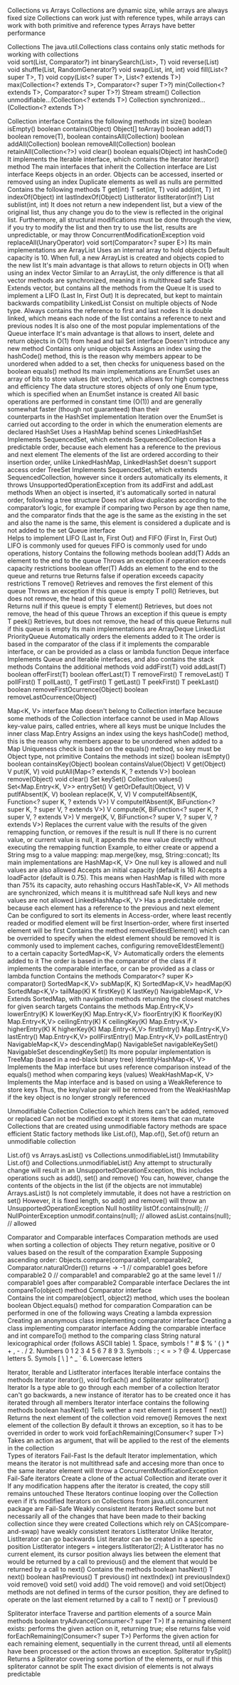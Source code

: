 Collections vs Arrays
  Collections are dynamic size, while arrays are always fixed size
  Collections can work just with reference types, while arrays can work with both primitive and reference types
  Arrays have better performance

Collections 
  The java.util.Collections class contains only static methods for working with collections    
    void sort(List<T>, Comparator<? super T>?)
    int binarySearch(List<? extends Comparable<? super T>>, T)
    void reverse(List<?>)
    void shuffle(List<?>, RandomGenerator?)
    void swap(List<?>, int, int)
    void fill(List<? super T>, T)
    void copy(List<? super T>, List<? extends T>)
    <T extends Comparable> max(Collection<? extends T>, Comparator<? super T>?)
    <T extends Comparable> min(Collection<? extends T>, Comparator<? super T>?)
    Stream<T> stream()
    Collection<T> unmodifiable...(Collection<? extends T>)
    Collection<T> synchronized...(Collection<? extends T>)
  
Collection<T> interface 
  Contains the following methods
    int size()
    boolean isEmpty()
    boolean contains(Object)
    Object[] toArray()
    boolean add(T)
    boolean remove(T), 
    boolean containsAll(Collection<?>)
    boolean addAll(Collection<? extends T>)
    boolean removeAll(Collection<?>)
    boolean retainAll(Collection<?>)
    void clear()
    boolean equals(Object)
    int hashCode()
    It implements the Iterable interface, which contains the Iterator<T> iterator() method
  The main interfaces that inherit the Collection interface are
    List<T> interface
      Keeps objects in an order. Objects can be accessed, inserted or removed using an index
      Duplicate elements as well as nulls are permitted
      Contains the following methods
        T get(int)
        T set(int, T)
        void add(int, T)
        int indexOf(Object)
        int lastIndexOf(Object)
        ListIterator<T> listIterator(int?)
        List<T> sublist(int, int)
          It does not return a new independent list, but a view of the original list,
            thus any change you do to the view is reflected in the original list.
          Furthermore, all structural modifications must be done through the view,
            if you try to modify the list and then try to use the list, results are unpredictable,
            or may throw ConcurrentModificationException
        void replaceAll(UnaryOperator<T>)
        void sort(Comparator<? super E>)
      Its main implementations are
        ArrayList<T>
          Uses an internal array to hold objects
          Default capacity is 10. When full, a new ArrayList is created and objects copied to the new list
          It's main advantage is that allows to return objects in O(1) when using an index
        Vector<T>
          Similar to an ArrayList, the only difference is that all vector methods are synchronized, meaning it is multithread safe
        Stack<T>
          Extends vector, but contains all the methods from the Queue
          It is used to implement a LIFO (Last In, First Out)
          It is deprecated, but kept to maintain backwards compatibility
        LinkedList<T>
          Consist on multiple objects of Node type. Always contains the reference to first and last nodes
          It is double linked, which means each node of the list contains a reference to next and previous nodes
          It is also one of the most popular implementations of the Queue interface
          It's main advantage is that allows to insert, delete and return objects in O(1) from head and tail
    Set<T> interface
      Doesn't introduce any new method
      Contains only unique objects
      Assigns an index using the hashCode() method, this is the reason why members appear to be unordered when added to a set,
        then checks for uniqueness based on the boolean equals() method
      Its main implementations are
        EnumSet<T>
          uses an array of bits to store values (bit vector), which allows for high compactness and efficiency
          The data structure stores objects of only one Enum type, which is specified when an EnumSet instance is created
          All basic operations are performed in constant time (O(1)) and are generally somewhat faster (though not guaranteed) than their       
            counterparts in the HashSet implementation
          Iteration over the EnumSet is carried out according to the order in which the enumeration elements are declared
        HashSet<T>
          Uses a HashMap behind scenes
        LinkedHashSet<T>
          Implements SequencedSet, which extends SequencedCollection
          Has a predictable order, because each element has a reference to the previous and next element
          The elements of the list are ordered according to their insertion order,
            unlike LinkedHashMap, LinkedHashSet doesn't support access order
        TreeSet<T>
          Implements SequencedSet, which extends SequencedCollection,
            however since it orders automatically its elements, 
            it throws UnsupportedOperationException from its addFirst and addLast methods
          When an object is inserted, it's automatically sorted in natural order, following a tree structure
          Does not allow duplicates according to the comparator’s logic, for example
            if comparing two Person by age then name, and the comparator finds that the age is the same as the existing in the set 
            and also the name is the same, this element is considered a duplicate and is not added to the set
    Queue<T> interface      
      Helps to implement LIFO (Last In, First Out) and FIFO (First In, First Out)
        LIFO is commonly used for queues
        FIFO is commonly used for undo operations, history
      Contains the following methods
        boolean add(T) 
          Adds an element to the end to the queue
          Throws an exception if operation exceeds capacity restrictions
        boolean offer(T) 
          Adds an element to the end to the queue and returns true
          Returns false if operation exceeds capacity restrictions
        T remove() 
          Retrieves and removes the first element of this queue
          Throws an exception if this queue is empty 
        T poll()
          Retrieves, but does not remove, the head of this queue  
          Returns null if this queue is empty
        T element()
          Retrieves, but does not remove, the head of this queue
          Throws an exception if this queue is empty
        T peek()
          Retrieves, but does not remove, the head of this queue 
          Returns null if this queue is empty
      Its main implementations are
        ArrayDeque<T>
        LinkedList<T>
        PriorityQueue<T>
          Automatically orders the elements added to it
          The order is based in the comparator of the class if it implements the comparable interface,
            or can be provided as a class or lambda function
      Deque<T> interface 
        Implements Queue and Iterable interfaces, and also contains the stack methods
        Contains the additional methods
          void addFirst(T)
          void addLast(T)
          boolean offerFirst(T)
          boolean offerLast(T)
          T removeFirst()
          T removeLast()
          T pollFirst()
          T pollLast(),
          T getFirst()
          T getLast()
          T peekFirst()
          T peekLast()
          boolean removeFirstOcurrence(Object)
          boolean removeLastOcurrence(Object)

Map<K, V> interface
  Map doesn't belong to Collection interface because some methods of the Collection interface cannot be used in Map
  Allows key-value pairs, called entries, where all keys must be unique
  Includes the inner class Map.Entry
  Assigns an index using the keys hashCode() method, 
    this is the reason why members appear to be unordered when added to a Map
  Uniqueness check is based on the equals() method,
    so key must be Object type, not primitive
  Contains the methods
    int size()
    boolean isEmpty()
    boolean containsKey(Object)
    boolean containsValue(Object)
    V get(Object)
    V put(K, V)
    void putAll(Map<? extends K, ? extends V>)
    boolean remove(Object)
    void clear()
    Set<K> keySet()
    Collection<V> values()
    Set<Map.Entry<K, V>> entrySet()
    V getOrDefault(Object, V)
    V putIfAbsent(K, V)
    boolean replace(K, V, V)
    V computeIfAbsent(K, Function<? super K, ? extends V>)
    V computeIfAbsent(K, BiFunction<? super K, ? super V, ? extends V>)
    V compute(K, BiFunction<? super K, ? super V, ? extends V>)
    V merge(K, V, BiFunction<? super V, ? super V, ? extends V>)
      Replaces the current value with the results of the given remapping function, or removes if the result is null
      If there is no current value, or current value is null, it appends the new value directly without executing the remapping function
      Example, to either create or append a String msg to a value mapping:
        map.merge(key, msg, String::concat);
  Its main implementations are
    HashMap<K, V>
      One null key is allowed and null values are also allowed
      Accepts an initial capacity (default is 16)
      Accepts a loadFactor (default is 0.75). 
        This means when HashMap is filled with more than 75% its capacity, auto rehashing occurs
    HashTable<K, V>
      All methods are synchronized, which means it is multithread safe
      Null keys and new values are not allowed
    LinkedHashMap<K, V>
      Has a predictable order, because each element has a reference to the previous and next element
      Can be configured to sort its elements in 
        Access-order, where least recently readed or modified element will be first
        Insertion-order, where first inserted element will be first
      Contains the method removeEldestElement() which can be overrided to specify when the eldest element should be removed
      It is commonly used to implement caches, configuring removeEldestElement() to a certain capacity
    SortedMap<K, V>
      Automatically orders the elements added to it
      The order is based in the comparator of the class if it implements the comparable interface,
        or can be provided as a class or lambda function
      Contains the methods 
        Comparator<? super K> comparator()
        SortedMap<K,V> subMap(K, K)
        SortedMap<K,V> headMap(K)
        SortedMap<K,V> tailMap(K)
        K firstKey()
        K lastKey()
    NavigableMap<K, V>
      Extends SortedMap, with navigation methods returning the closest matches for given search targets
      Contains the methods
        Map.Entry<K,V> lowerEntry(K)
        K lowerKey(K)
        Map.Entry<K,V> floorEntry(K)
        K floorKey(K)
        Map.Entry<K,V> ceilingEntry(K)
        K ceilingKey(K)
        Map.Entry<K,V> higherEntry(K)
        K higherKey(K)
        Map.Entry<K,V> firstEntry()
        Map.Entry<K,V> lastEntry()
        Map.Entry<K,V> pollFirstEntry()
        Map.Entry<K,V> pollLastEntry()
        NavigableMap<K,V> descendingMap()
        NavigableSet<K> navigableKeySet()
        NavigableSet<K> descendingKeySet()
      Its more popular implementation is TreeMap (based in a red-black binary tree)
    IdentityHashMap<K, V>
      Implements the Map interface but uses reference comparison instead of the equals() method when comparing keys (values)
    WeakHashMap<K, V>
      Implements the Map interface and is based on using a WeakReference to store keys
        Thus, the key/value pair will be removed from the WeakHashMap if the key object is no longer strongly referenced

Unmodifiable Collection
  Collection to which items can't be added, removed or replaced
  Can not be modified except it stores items that can mutate
  Collections that are created using unmodifiable factory methods are space efficient
  Static factory methods like List.of(), Map.of(), Set.of() return an unmodifiable collection

List.of() vs Arrays.asList() vs Collections.unmodifiableList()
  Immutability
    List.of() and Collections.unmodifiableList()
      Any attempt to structurally change will result in an UnsupportedOperationException, 
        this includes operations such as add(), set() and remove()
      You can, however, change the contents of the objects in the list (if the objects are not immutable)
    Arrays.asList()
      Is not completely immutable, it does not have a restriction on set()
      However, it is fixed length, so add() and remove() will throw an UnsupportedOperationException
  Null hostility
    listOf.contains(null);  // NullPointerException
    unmodif.contains(null); // allowed
    asList.contains(null);  // allowed

Comparator<T> and Comparable<T> interfaces
  Comparation methods are used when sorting a collection of objects
  They return negative, positive or 0 values based on the result of the comparation
    Example
      Supposing ascending order: Objects.compare(comparable1, comparable2, Comparator.naturalOrder()) returns ->
        -1 // comparable1 goes before comparable2
         0 // comparable1 and comparable2 go at the same level
         1 // comparable1 goes after comparable2
  Comparable<T> interface
    Declares the int compareTo(object) method
  Comparator interface  
    Contains the int compare(object1, object2) method, which uses the boolean boolean Object.equals() method for comparation
  Comparation can be performed in one of the following ways
    Creating a lambda expression
    Creating an anonymous class implementing comparator interface
    Creating a class implementing comparator interface
    Adding the comparable interface and int compareTo() method to the comparing class
  String natural lexicographical order (follows ASCII table)
    1. Space, symbols ! " # $ % ' ( ) * + , - . /
    2. Numbers 0 1 2 3 4 5 6 7 8 9
    3. Symbols : ; < = > ? @
    4. Uppercase letters
    5. Symols [ \ ] ^ _ `
    6. Lowercase letters

Iterator<T>, Iterable<T> and ListIterator<T> interfaces
  Iterable interface contains the methods Iterator<T> iterator(), void forEach() and Spliterator<T> spliterator()
  Iterator
    Is a type able to go through each member of a collection
    Iterator can't go backwards, a new instance of iterator has to be created once it has iterated through all members
    Iterator interface contains the following methods
      boolean hasNext()
        Tells wether a next element is present
      T next()
        Returns the next element of the collection
      void remove() 
        Removes the next element of the collection
        By default it throws an exception, so it has to be overrided in order to work
      void forEachRemaining(Consumer<? super T>)
        Takes an action as argument, that will be applied to the rest of the elements in the collection      
    Types of iterators
      Fail-Fast
        Is the default Iterator implementation, which means the iterator is not multithread safe and 
          accesing more than once to the same iterator element will throw a ConcurrentModificationException
      Fail-Safe iterators 
        Create a clone of the actual Collection and iterate over it
        If any modification happens after the iterator is created, the copy still remains untouched
        These Iterators continue looping over the Collection even if it’s modified
        Iterators on Collections from java.util.concurrent package are Fail-Safe
      Weakly consistent iterators
        Reflect some but not necessarily all of the changes that have been made to their backing collection since they were created
        Collections which rely on CAS(compare-and-swap) have weakly consistent iterators
  ListIterator<T>
    Unlike Iterator, ListIterator can go backwards
    List iterator can be created in a specific position
      ListIterator<Integer> integers = integers.listIterator(2);
    A ListIterator has no current element,
      its cursor position always lies between the element that would be returned by a call to previous() 
      and the element that would be returned by a call to next()
    Contains the methods
      boolean hasNext()
      T next()
      boolean hasPrevious()
      T previous()
      int nextIndex()
      int previousIndex()
      void remove()
      void set()
      void add()
    The void remove() and void set(Object) methods are not defined in terms of the cursor position,
      they are defined to operate on the last element returned by a call to T next() or T previous()

Spliterator<T> interface
  Traverse and partition elements of a source
  Main methods
    boolean tryAdvance(Consumer<? super T>)
      If a remaining element exists: performs the given action on it, returning true; 
        else returns false
    void forEachRemaining(Consumer<? super T>)
      Performs the given action for each remaining element, sequentially in the current thread, 
        until all elements have been processed or the action throws an exception.
    Spliterator<T> trySplit()
      Returns a Spliterator covering some portion of the elements, 
        or null if this spliterator cannot be split
      The exact division of elements is not always predictable